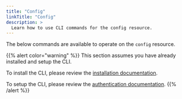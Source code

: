 ```yaml
---
title: "Config"
linkTitle: "Config"
description: >
  Learn how to use CLI commands for the config resource.
---
```


The below commands are available to operate on the `config` resource.

{{% alert color="warning" %}}
This section assumes you have already installed and setup the CLI.

To install the CLI, please review the [installation documentation](/docs/cli/install/).

To setup the CLI, please review the [authentication documentation](/docs/cli/authentication).
{{% /alert %}}
